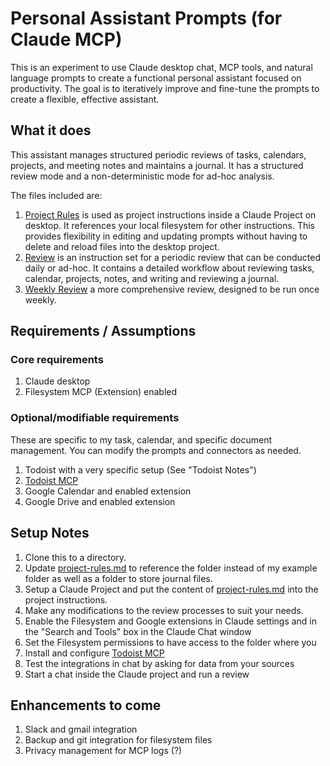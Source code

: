 # Personal Assistant Prompts (for Claude MCP)
This is an experiment to use Claude desktop chat, MCP tools, and natural language prompts to create a functional personal assistant focused on productivity. The goal is to iteratively improve and fine-tune the prompts to create a flexible, effective assistant.

## What it does
This assistant manages structured periodic reviews of tasks, calendars, projects, and meeting notes and maintains a journal. It has a structured review mode and a non-deterministic mode for ad-hoc analysis.

The files included are:
1. [Project Rules](project-rules.md) is used as project instructions inside a Claude Project on desktop. It references your local filesystem for other instructions. This provides flexibility in editing and updating prompts without having to delete and reload files into the desktop project.
2. [Review](review.md) is an instruction set for a periodic review that can be conducted daily or ad-hoc. It contains a detailed workflow about reviewing tasks, calendar, projects, notes, and writing and reviewing a journal.
3. [Weekly Review](weekly-review.md) a more comprehensive review, designed to be run once weekly.

## Requirements / Assumptions
### Core requirements
1. Claude desktop
1. Filesystem MCP (Extension) enabled

### Optional/modifiable requirements
These are specific to my task, calendar, and specific document management. You can modify the prompts and connectors as needed.
1. Todoist with a very specific setup (See "Todoist Notes")
1. [Todoist MCP](https://github.com/Doist/todoist-mcp)
1. Google Calendar and enabled extension
1. Google Drive and enabled extension

## Setup Notes
1. Clone this to a directory.
1. Update [project-rules.md](project-rules.md) to reference the folder instead of my example folder as well as a folder to store journal files.
1. Setup a Claude Project and put the content of [project-rules.md](project-rules.md) into the project instructions.
1. Make any modifications to the review processes to suit your needs.
1. Enable the Filesystem and Google extensions in Claude settings and in the "Search and Tools" box in the Claude Chat window
1. Set the Filesystem permissions to have access to the folder where you
1. Install and configure [Todoist MCP](https://github.com/Doist/todoist-mcp)
1. Test the integrations in chat by asking for data from your sources
1. Start a chat inside the Claude project and run a review

## Enhancements to come
1. Slack and gmail integration
1. Backup and git integration for filesystem files
1. Privacy management for MCP logs (?)
